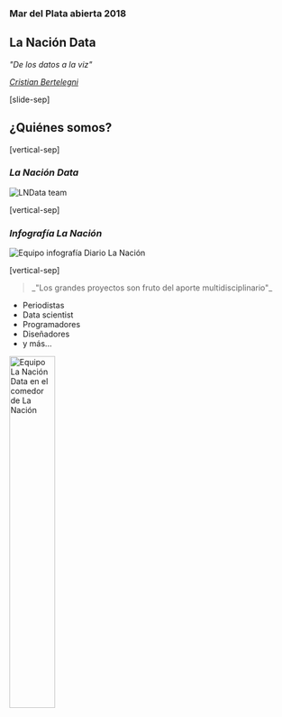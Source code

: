 ### Mar del Plata abierta 2018

## La Nación Data

_"De los datos a la viz"_

_[Cristian Bertelegni][cbertelegni]_


[cbertelegni]: https://twitter.com/cbertelegni
<!-- [Congresoscopio][congresoscopio] -->
<!-- Note: hola mundo -->
<!-- [congresoscopio]: https://votaciones.lanacion.com.ar/ -->



[slide-sep]

<!-- # Hay equipo... -->

## ¿Quiénes somos?

[vertical-sep]

### _La Nación Data_ 

<img data-src="./images/lndata-team.jpeg" alt="LNData team" title="Equipo La Nación Data">

[vertical-sep]

### _Infografía La Nación_ 
<!-- FOTO EQUIPO 2 -->
<img data-src="./images/info-team.jpeg" alt="Equipo infografía Diario La Nación" title="Equipo infografía Diario La Nación">


[vertical-sep]

<!-- # Hay equipo... -->
<blockquote>_"Los grandes proyectos son fruto del aporte multidisciplinario"_ </blockquote>

<ul class="inline" style="padding-right: 40px;">
	<li class="fragment" data-autoslide="1000">Periodistas</li>
	<li class="fragment" data-autoslide="1000">Data scientist</li>
	<li class="fragment" data-autoslide="1000">Programadores</li>
	<li class="fragment" data-autoslide="1000">Diseñadores</li>
	<li class="fragment" >y más...</li>
</ul>
<img data-src="./images/foto_comedor.jpeg" alt="Equipo La Nación Data en el comedor de La Nación" title="Equipo La Nación Data en el comedor de La Nación" width="40%">
